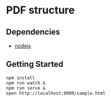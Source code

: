 # PDF structure

## Dependencies

* [nodejs](https://nodejs.org/en/)

## Getting Started

```
npm install
npm run watch &
npm run serve &
open http://localhost:8000/sample.html
```
